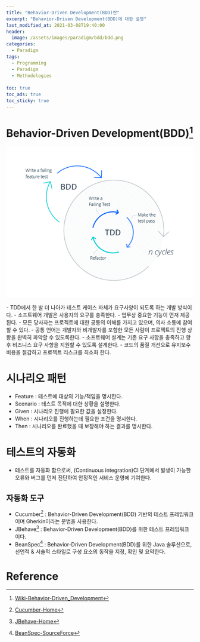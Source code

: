 ```yaml
---
title: "Behavior-Driven Development(BDD)란"
excerpt: "Behavior-Driven Development(BDD)에 대한 설명"
last_modified_at: 2021-03-08T19:40:00
header:
  image: /assets/images/paradigm/bdd/bdd.png
categories:
  - Paradigm
tags:
  - Programming
  - Paradigm
  - Methodologies

toc: true
toc_ads: true
toc_sticky: true
---
```

# Behavior-Driven Development(BDD)[^BDD]
<p align="center">
  <img src="../../assets/images/paradigm/bdd/process.png" alt="process"/>
</p>
- TDD에서 한 발 더 나아가 테스트 케이스 자체가 요구사양이 되도록 하는 개발 방식이다.
- 소프트웨어 개발은 ​​사용자의 요구를 충족한다.
- 업무상 중요한 기능이 먼저 제공된다.
- 모든 당사자는 프로젝트에 대한 공통의 이해를 가지고 있으며, 의사 소통에 참여할 수 있다.
- 공통 언어는 개발자와 비개발자를 포함한 모든 사람이 프로젝트의 진행 상황을 완벽히 파악할 수 있도록한다.
- 소프트웨어 설계는 기존 요구 사항을 충족하고 향후 비즈니스 요구 사항을 지원할 수 있도록 설계한다.
- 코드의 품질 개선으로 유지보수 비용을 절감하고 프로젝트 리스크를 최소화 한다.

# 시나리오 패턴
- Feature : 테스트에 대상의 기능/책임을 명시한다.
- Scenario : 테스트 목적에 대한 상황을 설명한다.
- Given : 시나리오 진행에 필요한 값을 설정한다.
- When : 시나리오를 진행하는데 필요한 조건을 명시한다.
- Then : 시나리오를 완료했을 때 보장해야 하는 결과를 명시한다.

# 테스트의 자동화
- 테스트를 자동화 함으로써, (Continuous integration)CI 단계에서 발생이 가능한 오류와 버그를 먼저 진단하여 안정적인 서비스 운영에 기여한다.

## 자동화 도구
- Cucumber[^Cucumber] : Behavior-Driven Development(BDD) 기반의 테스트 프레임워크이며 Gherkin이라는 문법을 사용한다.
- JBehave[^JBehave] : Behavior-Driven Development(BDD)를 위한 테스트 프레임워크이다.
- BeanSpec[^BeanSpec] : Behavior-Driven Development(BDD)를 위한 Java 솔루션으로, 선언적 & 서술적 스타일로 구성 요소의 동작을 지정, 확인 및 요약한다.

# Reference
[^BDD]: [Wiki-Behavior-Driven_Development](https://en.wikipedia.org/wiki/Behavior-driven_development)
[^Cucumber]: [Cucumber-Home](https://cucumber.io/)
[^JBehave]: [JBehave-Home](https://jbehave.org/)
[^BeanSpec]: [BeanSpec-SourceForce](https://sourceforge.net/p/beanspec/wiki/Home/)